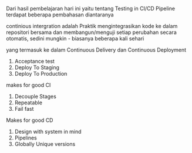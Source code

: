 Dari hasil pembelajaran hari ini yaitu tentang  Testing in CI/CD Pipeline terdapat beberapa pembahasan diantaranya

continious  intergration adalah Praktik mengintegrasikan kode ke dalam repositori bersama dan membangun/menguji setiap perubahan secara otomatis, sedini mungkin - biasanya beberapa kali sehari

yang termasuk ke dalam Continuous Delivery dan Continuous Deployment
1. Acceptance test
2. Deploy To Staging
3. Deploy To Production

makes for good CI
1. Decouple Stages
2. Repeatable
3. Fail fast

Makes for good CD
1. Design with system in mind
2. Pipelines
3. Globally Unique versions



